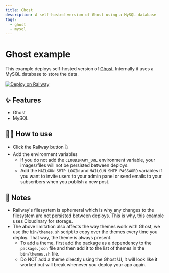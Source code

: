 ```yaml
---
title: Ghost
description: A self-hosted version of Ghost using a MySQL database
tags:
  - ghost
  - mysql
---
```


# Ghost example

This example deploys self-hosted version of [Ghost](https://ghost.org/). Internally it uses a MySQL database to store the data.

[![Deploy on Railway](https://railway.app/button.svg)](https://railway.app/new/template?template=https%3A%2F%2Fgithub.com%2Frailwayapp%2Fexamples%2Ftree%2Fmaster%2Fexamples%2Fghost&plugins=mysql&envs=CLOUDINARY_URL%2CMAILGUN_SMTP_LOGIN%2CMAILGUN_SMTP_PASSWORD&optionalEnvs=CLOUDINARY_URL%2CMAILGUN_SMTP_LOGIN&CLOUDINARY_URLDesc=For+file+storage.+If+you+do+not+add+this%2C+your+images+won%27t+persist+between+deploys)

## ✨ Features

- Ghost
- MySQL

## 💁‍♀️ How to use

- Click the Railway button 👆
- Add the environment variables
  - If you do not add the `CLOUDINARY_URL` environment variable, your images/files will not be persisted between deploys.
  - Add the `MAILGUN_SMTP_LOGIN` and `MAILGUN_SMTP_PASSWORD` variables if you want to invite users to your admin panel or send emails to your subscribers when you publish a new post.

## 📝 Notes

- Railway's filesystem is ephemeral which is why any changes to the filesystem are not persisted between deploys. This is why, this example uses Cloudinary for storage.
- The above limitation also affects the way themes work with Ghost, we use the `bin/themes.sh` script to copy over the themes every time you deploy. That way, the theme is always present.
  - To add a theme, first add the package as a dependency to the `package.json` file and then add it to the list of themes in the `bin/themes.sh` file.
  - Do NOT add a theme directly using the Ghost UI, it will look like it worked but will break whenever you deploy your app again.
